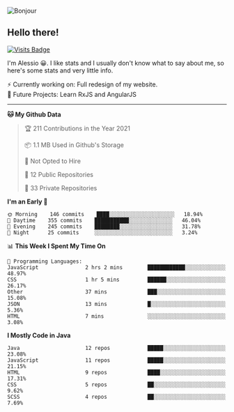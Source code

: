![Bonjour](https://i.redd.it/ayih4qogh2a51.png)

## Hello there!
[![Visits Badge](https://badges.pufler.dev/visits/PandaSekh/PandaSekh)](https://alessiofranceschi.me)

I'm Alessio 😀. I like stats and I usually don't know what to say about me, so here's some stats and very little info.

⚡ Currently working on: Full redesign of my website.  
🤔 Future Projects: Learn RxJS and AngularJS

---

<!--START_SECTION:waka-->
**🐱 My Github Data** 

> 🏆 211 Contributions in the Year 2021
 > 
> 📦 1.1 MB Used in Github's Storage 
 > 
> 🚫 Not Opted to Hire
 > 
> 📜 12 Public Repositories 
 > 
> 🔑 33 Private Repositories  
 > 
**I'm an Early 🐤** 

```text
🌞 Morning    146 commits    ████░░░░░░░░░░░░░░░░░░░░░   18.94% 
🌆 Daytime    355 commits    ███████████░░░░░░░░░░░░░░   46.04% 
🌃 Evening    245 commits    ████████░░░░░░░░░░░░░░░░░   31.78% 
🌙 Night      25 commits     ░░░░░░░░░░░░░░░░░░░░░░░░░   3.24%

```


📊 **This Week I Spent My Time On** 

```text
💬 Programming Languages: 
JavaScript               2 hrs 2 mins        ████████████░░░░░░░░░░░░░   48.97% 
CSS                      1 hr 5 mins         ██████░░░░░░░░░░░░░░░░░░░   26.17% 
Other                    37 mins             ███░░░░░░░░░░░░░░░░░░░░░░   15.08% 
JSON                     13 mins             █░░░░░░░░░░░░░░░░░░░░░░░░   5.36% 
HTML                     7 mins              ░░░░░░░░░░░░░░░░░░░░░░░░░   3.08%

```

**I Mostly Code in Java** 

```text
Java                     12 repos            █████░░░░░░░░░░░░░░░░░░░░   23.08% 
JavaScript               11 repos            █████░░░░░░░░░░░░░░░░░░░░   21.15% 
HTML                     9 repos             ████░░░░░░░░░░░░░░░░░░░░░   17.31% 
CSS                      5 repos             ██░░░░░░░░░░░░░░░░░░░░░░░   9.62% 
SCSS                     4 repos             ██░░░░░░░░░░░░░░░░░░░░░░░   7.69%

```



<!--END_SECTION:waka-->

